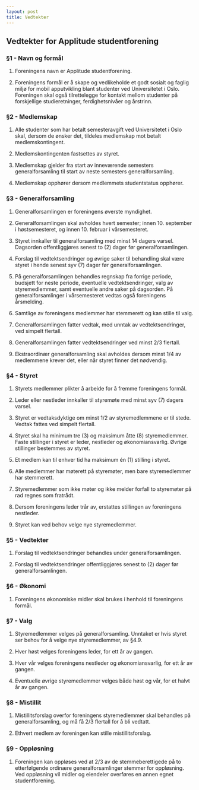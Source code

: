 ```yaml
---
layout: post
title: Vedtekter
---
```


## Vedtekter for Applitude studentforening

### §1 - Navn og formål

1. Foreningens navn er Applitude studentforening.

2. Foreningens formål er å skape og vedlikeholde et godt sosialt og faglig miljø for mobil apputvikling blant studenter ved Universitetet i Oslo. Foreningen skal også tilrettelegge for kontakt mellom studenter på forskjellige studieretninger, ferdighetsnivåer og årstrinn.

### §2 - Medlemskap

1. Alle studenter som har betalt semesteravgift ved Universitetet i Oslo skal, dersom de ønsker det, tildeles medlemskap mot betalt medlemskontingent.

2. Medlemskontingenten fastsettes av styret.

3. Medlemskap gjelder fra start av inneværende semesters generalforsamling til start av neste semesters generalforsamling.

4. Medlemskap opphører dersom medlemmets studentstatus opphører.

### §3 - Generalforsamling

1. Generalforsamlingen er foreningens øverste myndighet.

2. Generalforsamlingen skal avholdes hvert semester; innen 10. september i høstsemesteret, og innen 10. februar i vårsemesteret.

3. Styret innkaller til generalforsamling med minst 14 dagers varsel. Dagsorden offentliggjøres senest to (2) dager før generalforsamlingen.

4. Forslag til vedtektsendringer og øvrige saker til behandling skal være styret i hende senest syv (7) dager før generalforsamlingen.

5. På generalforsamlingen behandles regnskap fra forrige periode, budsjett for neste periode, eventuelle vedtektsendringer, valg av styremedlemmer, samt eventuelle andre saker på dagsorden. På generalforsamlinger i vårsemesteret vedtas også foreningens årsmelding.

6. Samtlige av foreningens medlemmer har stemmerett og kan stille til valg.

7. Generalforsamlingen fatter vedtak, med unntak av vedtektsendringer, ved simpelt flertall.

8. Generalforsamlingen fatter vedtektsendringer ved minst 2/3 flertall.

9. Ekstraordinær generalforsamling skal avholdes dersom minst 1/4 av medlemmene krever det, eller når styret finner det nødvendig.

### §4 - Styret

1. Styrets medlemmer plikter å arbeide for å fremme foreningens formål.

2. Leder eller nestleder innkaller til styremøte med minst syv (7) dagers varsel.

3. Styret er vedtaksdyktige om minst 1/2 av styremedlemmene er til stede. Vedtak fattes ved simpelt flertall.

4. Styret skal ha minimum tre (3) og maksimum åtte (8) styremedlemmer. Faste stillinger i styret er leder, nestleder og økonomiansvarlig. Øvrige stillinger bestemmes av styret.

5. Et medlem kan til enhver tid ha maksimum én (1) stilling i styret.

6. Alle medlemmer har møterett på styremøter, men bare styremedlemmer har stemmerett.

7. Styremedlemmer som ikke møter og ikke melder forfall to styremøter på rad regnes som fratrådt.

8. Dersom foreningens leder trår av, erstattes stillingen av foreningens nestleder.

9. Styret kan ved behov velge nye styremedlemmer.

### §5 - Vedtekter

1. Forslag til vedtektsendringer behandles under generalforsamlingen.

2. Forslag til vedtektsendringer offentliggjøres senest to (2) dager før generalforsamlingen.

### §6 - Økonomi

1. Foreningens økonomiske midler skal brukes i henhold til foreningens formål.

### §7 - Valg

1. Styremedlemmer velges på generalforsamling. Unntaket er hvis styret ser behov for å velge nye styremedlemmer, av §4.9.

2. Hver høst velges foreningens leder, for ett år av gangen.

3. Hver vår velges foreningens nestleder og økonomiansvarlig, for ett år av gangen.

4. Eventuelle øvrige styremedlemmer velges både høst og vår, for et halvt år av gangen.

### §8 - Mistillit

1. Mistillitsforslag overfor foreningens styremedlemmer skal behandles på generalforsamling, og må få 2/3 flertall for å bli vedtatt.

2. Ethvert medlem av foreningen kan stille mistillitsforslag.

### §9 - Oppløsning

1. Foreningen kan oppløses ved at 2/3 av de stemmeberettigede på to etterfølgende ordinære generalforsamlinger stemmer for oppløsning. Ved oppløsning vil midler og eiendeler overføres en annen egnet studentforening.
